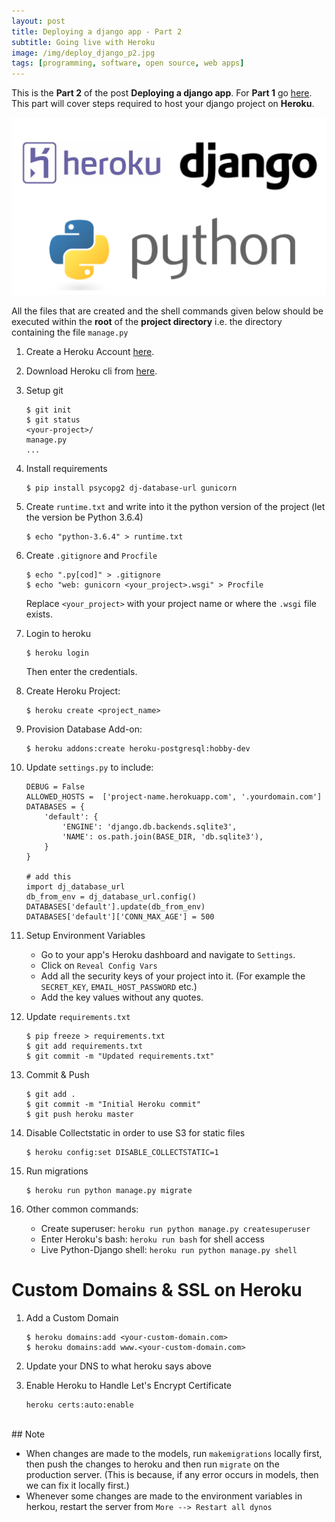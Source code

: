 ```yaml
---
layout: post
title: Deploying a django app - Part 2
subtitle: Going live with Heroku
image: /img/deploy_django_p2.jpg
tags: [programming, software, open source, web apps]
---
```


This is the **Part 2** of the post **Deploying a django app**. For **Part 1** go [here](/2018-01-20-deploy-django-p1). This part will cover steps required to host your django project on **Heroku**.

![Deploy django part 2](/img/deploy_django_p2_img.png)

All the files that are created and the shell commands given below should be executed within the **root** of the **project directory** i.e. the directory containing the file `manage.py`

1. Create a Heroku Account [here](https://www.heroku.com/).

2. Download Heroku cli from [here](https://devcenter.heroku.com/articles/heroku-cli).

3. Setup git
    ```
    $ git init
    $ git status
    <your-project>/
    manage.py
    ...
    ```

4. Install requirements
    ```
    $ pip install psycopg2 dj-database-url gunicorn
    ```

5. Create `runtime.txt` and write into it the python version of the project (let the version be Python 3.6.4)
    ```
    $ echo "python-3.6.4" > runtime.txt
    ```

6. Create `.gitignore` and `Procfile`
    ```
    $ echo ".py[cod]" > .gitignore
    $ echo "web: gunicorn <your_project>.wsgi" > Procfile
    ```
    Replace `<your_project>` with your project name or where the `.wsgi` file exists.  

7. Login to heroku
    ```
    $ heroku login
    ```
    Then enter the credentials.

8. Create Heroku Project:
    ```
    $ heroku create <project_name>
    ```

9. Provision Database Add-on:
    ```
    $ heroku addons:create heroku-postgresql:hobby-dev
    ```

10. Update `settings.py` to include:
    ```
    DEBUG = False
    ALLOWED_HOSTS =  ['project-name.herokuapp.com', '.yourdomain.com']
    DATABASES = {
        'default': {
            'ENGINE': 'django.db.backends.sqlite3',
            'NAME': os.path.join(BASE_DIR, 'db.sqlite3'),
        }
    }

    # add this
    import dj_database_url
    db_from_env = dj_database_url.config()
    DATABASES['default'].update(db_from_env)
    DATABASES['default']['CONN_MAX_AGE'] = 500
    ```

11. Setup Environment Variables
    - Go to your app's Heroku dashboard and navigate to `Settings`.
    - Click on `Reveal Config Vars`
    - Add all the security keys of your project into it. (For example the `SECRET_KEY`, `EMAIL_HOST_PASSWORD` etc.)
    - Add the key values without any quotes.

12. Update `requirements.txt`
    ```
    $ pip freeze > requirements.txt
    $ git add requirements.txt
    $ git commit -m "Updated requirements.txt"
    ```

13. Commit & Push
    ```
    $ git add .
    $ git commit -m "Initial Heroku commit"
    $ git push heroku master
    ```

14. Disable Collectstatic in order to use S3 for static files
    ```
    $ heroku config:set DISABLE_COLLECTSTATIC=1
    ```

15. Run migrations
    ```
    $ heroku run python manage.py migrate
    ```

16. Other common commands:
    - Create superuser: `heroku run python manage.py createsuperuser`
    - Enter Heroku's bash: `heroku run bash` for shell access
    - Live Python-Django shell: `heroku run python manage.py shell`


# Custom Domains & SSL on Heroku

1. Add a Custom Domain
    ```
    $ heroku domains:add <your-custom-domain.com>
    $ heroku domains:add www.<your-custom-domain.com>
    ```

2. Update your DNS to what heroku says above

3. Enable Heroku to Handle Let's Encrypt Certificate
    ```
    heroku certs:auto:enable
    ```

<br/>
## Note

- When changes are made to the models, run `makemigrations` locally first, then push the changes to heroku and then run `migrate` on the production server. (This is because, if any error occurs in models, then we can fix it locally first.)
- Whenever some changes are made to the environment variables in herkou, restart the server from `More --> Restart all dynos`
